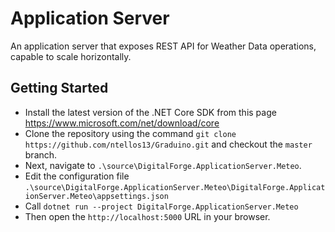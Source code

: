 # Application Server

An application server that exposes REST API for Weather Data operations, capable to scale horizontally.

## Getting Started

- Install the latest version of the .NET Core SDK from this page <https://www.microsoft.com/net/download/core>
- Clone the repository using the command `git clone https://github.com/ntellos13/Graduino.git` and checkout the `master` branch.
- Next, navigate to `.\source\DigitalForge.ApplicationServer.Meteo`.
- Edit the configuration file `.\source\DigitalForge.ApplicationServer.Meteo\DigitalForge.ApplicationServer.Meteo\appsettings.json`
- Call `dotnet run --project DigitalForge.ApplicationServer.Meteo`
- Then open the `http://localhost:5000` URL in your browser.